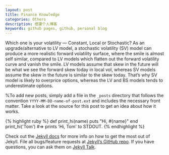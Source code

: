 ```yaml
---
layout: post
title: Finance Knowledge
categories: Others
description: 搭建个人博客
keywords: github pages, github, personal blog
---
```



Which one is your volatility — Constant, Local or Stochastic?
As an upgrade/alternative to LV model, a stochastic volatility (SV) model can produce a more realistic forward volatility surface, where the smile is almost self similar, compared to LV models which flatten out the forward volatility curve and vanish the smile. LV models assume that skew in the future will be what we see the forward skew today in local vol, whereas SV models assume the skew in the future is similar to the skew today. That’s why SV model is likely to overprice options, whereas the LV and BS models tends to underestimate options.


%To add new posts, simply add a file in the `_posts` directory that follows the convention `YYYY-MM-DD-name-of-post.ext` and includes the necessary front matter. Take a look at the source for this post to get an idea about how it works.


{% highlight ruby %}
def print_hi(name)
  puts "Hi, #{name}"
end
print_hi('Tom')
#=> prints 'Hi, Tom' to STDOUT.
{% endhighlight %}

Check out the [Jekyll docs][jekyll-docs] for more info on how to get the most out of Jekyll. File all bugs/feature requests at [Jekyll’s GitHub repo][jekyll-gh]. If you have questions, you can ask them on [Jekyll Talk][jekyll-talk].

[jekyll-docs]: http://jekyllrb.com/docs/home
[jekyll-gh]:   https://github.com/jekyll/jekyll
[jekyll-talk]: https://talk.jekyllrb.com/
